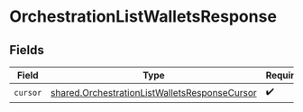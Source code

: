 # OrchestrationListWalletsResponse


## Fields

| Field                                                                                                          | Type                                                                                                           | Required                                                                                                       | Description                                                                                                    |
| -------------------------------------------------------------------------------------------------------------- | -------------------------------------------------------------------------------------------------------------- | -------------------------------------------------------------------------------------------------------------- | -------------------------------------------------------------------------------------------------------------- |
| `cursor`                                                                                                       | [shared.OrchestrationListWalletsResponseCursor](../../models/shared/orchestrationlistwalletsresponsecursor.md) | :heavy_check_mark:                                                                                             | N/A                                                                                                            |